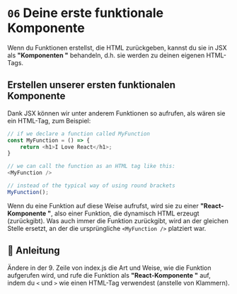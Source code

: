 # `06` Deine erste funktionale Komponente

Wenn du Funktionen erstellst, die HTML zurückgeben, kannst du sie in JSX als **"Komponenten "** behandeln, d.h. sie werden zu deinen eigenen HTML-Tags.

## Erstellen unserer ersten funktionalen Komponente

Dank JSX können wir unter anderem Funktionen so aufrufen, als wären sie ein HTML-Tag, zum Beispiel:
```js
// if we declare a function called MyFunction
const MyFunction = () => {
    return <h1>I Love React</h1>;
}

// we can call the function as an HTML tag like this:
<MyFunction />

// instead of the typical way of using round brackets
MyFunction();
```

Wenn du eine Funktion auf diese Weise aufrufst, wird sie zu einer **"React-Komponente "**, also einer Funktion, die dynamisch HTML erzeugt (zurückgibt). Was auch immer die Funktion zurückgibt, wird an der gleichen Stelle ersetzt, an der die ursprüngliche `<MyFunction />` platziert war.

## :speech_balloon: Anleitung

Ändere in der 9. Zeile von index.js die Art und Weise, wie die Funktion aufgerufen wird, und rufe die Funktion als **"React-Komponente "** auf, indem du `<` und `>` wie einen HTML-Tag verwendest (anstelle von Klammern).
